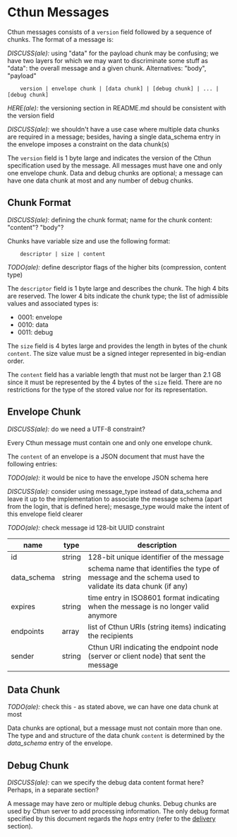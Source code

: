 Cthun Messages
===

Cthun messages consists of a `version` field followed by a sequence of chunks.
The format of a message is:

*DISCUSS(ale):* using "data" for the payload chunk may be confusing; we have two
    layers for which we may want to discriminate some stuff as "data": the
    overall message and a given chunk. Alternatives: "body", "payload"

```
    version | envelope chunk | [data chunk] | [debug chunk] | ... | [debug chunk]
```

*HERE(ale):* the versioning section in README.md should be consistent with
    the version field

*DISCUSS(ale):* we shouldn't have a use case where multiple data chunks are
    required in a message; besides, having  a single data_schema entry in the
    envelope imposes a constraint on the data chunk(s)

The `version` field is 1 byte large and indicates the version of the Cthun
specification used by the message.
All messages must have one and only one envelope chunk.
Data and debug chunks are optional; a message can have one data chunk at most
and any number of debug chunks.

Chunk Format
---

*DISCUSS(ale):* defining the chunk format; name for the chunk content:
    "content"? "body"?

Chunks have variable size and use the following format:

```
    descriptor | size | content
```

*TODO(ale):* define descriptor flags of the higher bits (compression, content
    type)

The `descriptor` field is 1 byte large and describes the chunk.
The high 4 bits are reserved. The lower 4 bits indicate the chunk type; the list
of admissible values and associated types is:

 - 0001: envelope
 - 0010: data
 - 0011: debug

The `size` field is 4 bytes large and provides the length in bytes of the chunk
`content`. The size value must be a signed integer represented in big-endian
order.

The `content` field has a variable length that must not be larger than 2.1 GB
since it must be represented by the 4 bytes of the `size` field. There are no
restrictions for the type of the stored value nor for its representation.

Envelope Chunk
---

*DISCUSS(ale):* do we need a UTF-8 constraint?

Every Cthun message must contain one and only one envelope chunk.

The `content` of an envelope is a JSON document that must have the following
entries:

*TODO(ale):* it would be nice to have the envelope JSON schema here

*DISCUSS(ale):* consider using message_type instead of data_schema and leave it
    up to the implementation to associate the message schema (apart from the
    login, that is defined here); mesasge_type would make the intent of this
    envelope field clearer

*TODO(ale):* check message id 128-bit UUID constraint

| name | type | description
|------|------|------------
| id | string | 128-bit unique identifier of the message
| data_schema | string | schema name that identifies the type of message and the schema used to validate its data chunk (if any)
| expires | string | time entry in ISO8601 format indicating when the message is no longer valid anymore
| endpoints | array | list of Cthun URIs (string items) indicating the recipients
| sender | string | Cthun URI indicating the endpoint node (server or client node) that sent the message

Data Chunk
---

*TODO(ale):* check this - as stated above, we can have one data chunk at most

Data chunks are optional, but a message must not contain more than one. The type
and and structure of the data chunk `content` is determined by the *data_schema*
entry of the envelope.

Debug Chunk
---

*DISCUSS(ale):* can we specify the debug data content format here? Perhaps, in a
    separate section?

A message may have zero or multiple debug chunks. Debug chunks are used by Cthun
server to add processing information. The only debug format specified by this
document regards the *hops* entry (refer to the [delivery][1] section).

[1]: delivery.md
